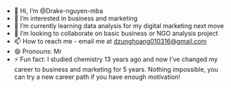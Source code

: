 - 👋 Hi, I’m @Drake-nguyen-mba
- 👀 I’m interested in business and marketing
- 🌱 I’m currently learning data analysis for my digital marketing next move
- 💞️ I’m looking to collaborate on basic business or NGO analysis project
- 📫 How to reach me - email me at dzunghoang010316@gmail.com
- 😄 Pronouns: Mr
- ⚡ Fun fact: I studied chemistry 13 years ago and now I've changed my career to business and marketing for 5 years. Nothing impossible, you can try a new career path if you have enough motivation!

<!---
Drake-nguyen-mba/Drake-nguyen-mba is a ✨ special ✨ repository because its `README.md` (this file) appears on your GitHub profile.
You can click the Preview link to take a look at your changes.
--->
